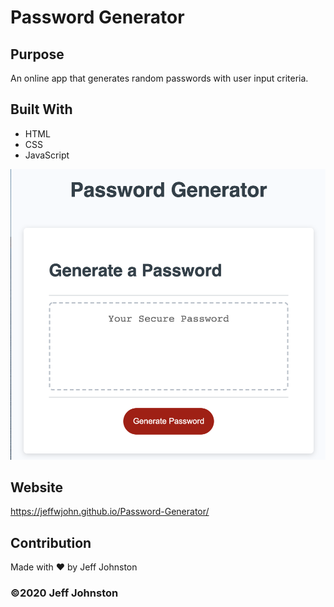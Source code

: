 # Password Generator

## Purpose
An online app that generates random passwords with user input criteria. 

## Built With
* HTML
* CSS
* JavaScript

![Screenshot](assets/images/screen-shot.png)

## Website
 https://jeffwjohn.github.io/Password-Generator/

## Contribution
Made with ❤️ by Jeff Johnston

### ©️2020 Jeff Johnston